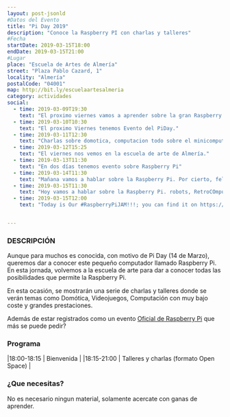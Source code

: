 ```yaml
---
layout: post-jsonld
#Datos del Evento
title: "Pi Day 2019"
description: "Conoce la Raspberry PI con charlas y talleres"
#Fecha
startDate: 2019-03-15T18:00
endDate: 2019-03-15T21:00
#Lugar
place: "Escuela de Artes de Almería"
street: "Plaza Pablo Cazard, 1"
locality: "Almería"
postalCode: "04001"
map: http://bit.ly/escuelaartesalmeria
category: actividades
social:
  - time: 2019-03-09T19:30
    text: "El proximo viernes vamos a aprender sobre la gran Raspberry Pi. Acercate!!!"
  - time: 2019-03-10T10:30
    text: "El proximo Viernes tenemos Evento del PiDay."
  - time: 2019-03-11T12:30
    text: "Charlas sobre domotica, computacion todo sobre el minicomputador Raspberry Pi"
  - time: 2019-03-12T15:25
    text: "El viernes nos vemos en la escuela de arte de Almería."
  - time: 2019-03-13T11:30
    text: "En dos días tenemos evento sobre Raspberry Pi"
  - time: 2019-03-14T11:30
    text: "Mañana vamos a hablar sobre la Raspberry Pi. Por cierto, feliz Pi Day."
  - time: 2019-03-15T11:30
    text: "Hoy vamos a hablar sobre la Raspberry Pi. robots, RetroCOmputacion, etc..."
  - time: 2019-03-15T12:00
    text: "Today is Our #RaspberryPiJAM!!!; you can find it on https://bit.ly/2Jn65Xs; and of course on our web Page."


---
```



### DESCRIPCIÓN

Aunque para muchos es conocida, con motivo de Pi Day (14 de Marzo), queremos dar a conocer este pequeño computador llamado Raspberry Pi. En esta jornada, volvemos a la escuela de arte para dar a conocer todas las posibilidades que permite la Raspberry Pi.

En esta ocasión, se mostrarán una serie de charlas y talleres donde se verán temas como Domótica, Videojuegos, Computación con muy bajo coste y grandes prestaciones.

Además de estar registrados como un evento [Oficial de Raspberry Pi](https://bit.ly/2Jn65Xs) que más se puede pedir?

### Programa

|18:00-18:15 | Bienvenida |
|18:15-21:00 | Talleres y charlas (formato Open Space) |

### ¿Que necesitas?

No es necesario ningun material, solamente acercate con ganas de aprender.

